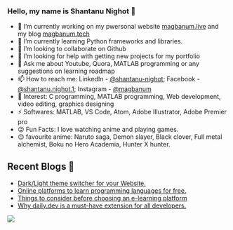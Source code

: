### Hello, my name is Shantanu Nighot 👋

- 🔭 I’m currently working on my pwersonal website [magbanum.live](https://magbanum.live/) and my blog [magbanum.tech](https://magbanum.tech/)
- 🌱 I’m currently learning Python frameworks and libraries.
- 👯 I’m looking to collaborate on Github
- 🤔 I’m looking for help with getting new projects for my portfolio
- 💬 Ask me about Youtube, Quora, MATLAB programming or any suggestions on learning roadmap
- 📫 How to reach me: LinkedIn - [@shantanu-nighot](https://www.linkedin.com/in/shantanu-nighot/); Facebook - [@shantanu.nighot.1](https://www.facebook.com/shantanu.nighot.1/); Instagram - [@magbanum](https://www.instagram.com/magbanum/)
- 👀 Interest: C programming, MATLAB programming, Web development, video editing, graphics designing 
- ⚡ Softwares: MATLAB, VS Code, Atom, Adobe Illustrator, Adobe Premier pro
- 😜 Fun Facts: I love watching anime and playing games.
- 😌 favourite anime: Naruto saga, Demon slayer, Black clover, Full metal alchemist, Boku no Hero Academia, Hunter X hunter.

## Recent Blogs 📝

- [Dark/Light theme switcher for your Website.](https://magbanum.tech/darklight-theme-switcher-for-your-website)
- [Online platforms to learn programming languages for free.](https://magbanum.tech/online-platforms-to-learn-programming-languages-for-free)
- [Things to consider before choosing an e-learning platform](https://magbanum.tech/things-to-consider-before-choosing-an-e-learning-platform)
- [Why daily.dev is a must-have extension for all developers.](https://magbanum.tech/why-dailydev-is-a-must-have-extension-for-all-developers)

<img src="https://github-readme-stats.magbanum.vercel.app/api?username=magbanum&&show_icons=true&title_color=404040&icon_color=00ccff&text_color=a6a6a6&bg_color=#f2f2f2">
